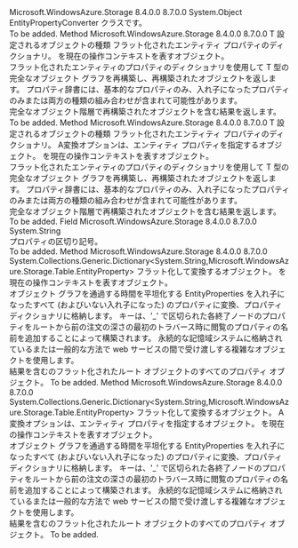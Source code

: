 <Type Name="EntityPropertyConverter" FullName="Microsoft.WindowsAzure.Storage.Table.EntityPropertyConverter">
  <TypeSignature Language="C#" Value="public static class EntityPropertyConverter" />
  <TypeSignature Language="ILAsm" Value=".class public auto ansi abstract sealed beforefieldinit EntityPropertyConverter extends System.Object" />
  <TypeSignature Language="DocId" Value="T:Microsoft.WindowsAzure.Storage.Table.EntityPropertyConverter" />
  <TypeSignature Language="VB.NET" Value="Public Class EntityPropertyConverter" />
  <TypeSignature Language="F#" Value="type EntityPropertyConverter = class" />
  <AssemblyInfo>
    <AssemblyName>Microsoft.WindowsAzure.Storage</AssemblyName>
    <AssemblyVersion>8.4.0.0</AssemblyVersion>
    <AssemblyVersion>8.7.0.0</AssemblyVersion>
  </AssemblyInfo>
  <Base>
    <BaseTypeName>System.Object</BaseTypeName>
  </Base>
  <Interfaces />
  <Docs>
    <summary>
            EntityPropertyConverter クラスです。
            </summary>
    <remarks>To be added.</remarks>
  </Docs>
  <Members>
    <Member MemberName="ConvertBack&lt;T&gt;">
      <MemberSignature Language="C#" Value="public static T ConvertBack&lt;T&gt; (System.Collections.Generic.IDictionary&lt;string,Microsoft.WindowsAzure.Storage.Table.EntityProperty&gt; flattenedEntityProperties, Microsoft.WindowsAzure.Storage.OperationContext operationContext);" />
      <MemberSignature Language="ILAsm" Value=".method public static hidebysig !!T ConvertBack&lt;T&gt;(class System.Collections.Generic.IDictionary`2&lt;string, class Microsoft.WindowsAzure.Storage.Table.EntityProperty&gt; flattenedEntityProperties, class Microsoft.WindowsAzure.Storage.OperationContext operationContext) cil managed" />
      <MemberSignature Language="DocId" Value="M:Microsoft.WindowsAzure.Storage.Table.EntityPropertyConverter.ConvertBack``1(System.Collections.Generic.IDictionary{System.String,Microsoft.WindowsAzure.Storage.Table.EntityProperty},Microsoft.WindowsAzure.Storage.OperationContext)" />
      <MemberSignature Language="F#" Value="static member ConvertBack : System.Collections.Generic.IDictionary&lt;string, Microsoft.WindowsAzure.Storage.Table.EntityProperty&gt; * Microsoft.WindowsAzure.Storage.OperationContext -&gt; 'T" Usage="Microsoft.WindowsAzure.Storage.Table.EntityPropertyConverter.ConvertBack (flattenedEntityProperties, operationContext)" />
      <MemberType>Method</MemberType>
      <AssemblyInfo>
        <AssemblyName>Microsoft.WindowsAzure.Storage</AssemblyName>
        <AssemblyVersion>8.4.0.0</AssemblyVersion>
        <AssemblyVersion>8.7.0.0</AssemblyVersion>
      </AssemblyInfo>
      <ReturnValue>
        <ReturnType>T</ReturnType>
      </ReturnValue>
      <TypeParameters>
        <TypeParameter Name="T" />
      </TypeParameters>
      <Parameters>
        <Parameter Name="flattenedEntityProperties" Type="System.Collections.Generic.IDictionary&lt;System.String,Microsoft.WindowsAzure.Storage.Table.EntityProperty&gt;" />
        <Parameter Name="operationContext" Type="Microsoft.WindowsAzure.Storage.OperationContext" />
      </Parameters>
      <Docs>
        <typeparam name="T">設定されるオブジェクトの種類</typeparam>
        <param name="flattenedEntityProperties">フラット化されたエンティティ プロパティのディクショナリ。</param>
        <param name="operationContext"><see cref="T:Microsoft.WindowsAzure.Storage.OperationContext" />を現在の操作コンテキストを表すオブジェクト。</param>
        <summary>
            フラット化されたエンティティのプロパティのディクショナリを使用して T 型の完全なオブジェクト グラフを再構築し、再構築されたオブジェクトを返します。
            プロパティ辞書には、基本的なプロパティのみ、入れ子になったプロパティのみまたは両方の種類の組み合わせが含まれて可能性があります。
            </summary>
        <returns>完全なオブジェクト階層で再構築されたオブジェクトを含む結果を返します。</returns>
        <remarks>To be added.</remarks>
      </Docs>
    </Member>
    <Member MemberName="ConvertBack&lt;T&gt;">
      <MemberSignature Language="C#" Value="public static T ConvertBack&lt;T&gt; (System.Collections.Generic.IDictionary&lt;string,Microsoft.WindowsAzure.Storage.Table.EntityProperty&gt; flattenedEntityProperties, Microsoft.WindowsAzure.Storage.Table.EntityPropertyConverterOptions entityPropertyConverterOptions, Microsoft.WindowsAzure.Storage.OperationContext operationContext);" />
      <MemberSignature Language="ILAsm" Value=".method public static hidebysig !!T ConvertBack&lt;T&gt;(class System.Collections.Generic.IDictionary`2&lt;string, class Microsoft.WindowsAzure.Storage.Table.EntityProperty&gt; flattenedEntityProperties, class Microsoft.WindowsAzure.Storage.Table.EntityPropertyConverterOptions entityPropertyConverterOptions, class Microsoft.WindowsAzure.Storage.OperationContext operationContext) cil managed" />
      <MemberSignature Language="DocId" Value="M:Microsoft.WindowsAzure.Storage.Table.EntityPropertyConverter.ConvertBack``1(System.Collections.Generic.IDictionary{System.String,Microsoft.WindowsAzure.Storage.Table.EntityProperty},Microsoft.WindowsAzure.Storage.Table.EntityPropertyConverterOptions,Microsoft.WindowsAzure.Storage.OperationContext)" />
      <MemberSignature Language="F#" Value="static member ConvertBack : System.Collections.Generic.IDictionary&lt;string, Microsoft.WindowsAzure.Storage.Table.EntityProperty&gt; * Microsoft.WindowsAzure.Storage.Table.EntityPropertyConverterOptions * Microsoft.WindowsAzure.Storage.OperationContext -&gt; 'T" Usage="Microsoft.WindowsAzure.Storage.Table.EntityPropertyConverter.ConvertBack (flattenedEntityProperties, entityPropertyConverterOptions, operationContext)" />
      <MemberType>Method</MemberType>
      <AssemblyInfo>
        <AssemblyName>Microsoft.WindowsAzure.Storage</AssemblyName>
        <AssemblyVersion>8.4.0.0</AssemblyVersion>
        <AssemblyVersion>8.7.0.0</AssemblyVersion>
      </AssemblyInfo>
      <ReturnValue>
        <ReturnType>T</ReturnType>
      </ReturnValue>
      <TypeParameters>
        <TypeParameter Name="T" />
      </TypeParameters>
      <Parameters>
        <Parameter Name="flattenedEntityProperties" Type="System.Collections.Generic.IDictionary&lt;System.String,Microsoft.WindowsAzure.Storage.Table.EntityProperty&gt;" />
        <Parameter Name="entityPropertyConverterOptions" Type="Microsoft.WindowsAzure.Storage.Table.EntityPropertyConverterOptions" />
        <Parameter Name="operationContext" Type="Microsoft.WindowsAzure.Storage.OperationContext" />
      </Parameters>
      <Docs>
        <typeparam name="T">設定されるオブジェクトの種類</typeparam>
        <param name="flattenedEntityProperties">フラット化されたエンティティ プロパティのディクショナリ。</param>
        <param name="entityPropertyConverterOptions">A<see cref="T:Microsoft.WindowsAzure.Storage.Table.EntityPropertyConverterOptions" />変換オプションは、エンティティ プロパティを指定するオブジェクト。</param>
        <param name="operationContext"><see cref="T:Microsoft.WindowsAzure.Storage.OperationContext" />を現在の操作コンテキストを表すオブジェクト。</param>
        <summary>
            フラット化されたエンティティのプロパティのディクショナリを使用して T 型の完全なオブジェクト グラフを再構築し、再構築されたオブジェクトを返します。
            プロパティ辞書には、基本的なプロパティのみ、入れ子になったプロパティのみまたは両方の種類の組み合わせが含まれて可能性があります。
            </summary>
        <returns>完全なオブジェクト階層で再構築されたオブジェクトを含む結果を返します。</returns>
        <remarks>To be added.</remarks>
      </Docs>
    </Member>
    <Member MemberName="DefaultPropertyNameDelimiter">
      <MemberSignature Language="C#" Value="public const string DefaultPropertyNameDelimiter;" />
      <MemberSignature Language="ILAsm" Value=".field public static literal string DefaultPropertyNameDelimiter" />
      <MemberSignature Language="DocId" Value="F:Microsoft.WindowsAzure.Storage.Table.EntityPropertyConverter.DefaultPropertyNameDelimiter" />
      <MemberSignature Language="VB.NET" Value="Public Const DefaultPropertyNameDelimiter As String " />
      <MemberSignature Language="F#" Value="val mutable DefaultPropertyNameDelimiter : string" Usage="Microsoft.WindowsAzure.Storage.Table.EntityPropertyConverter.DefaultPropertyNameDelimiter" />
      <MemberType>Field</MemberType>
      <AssemblyInfo>
        <AssemblyName>Microsoft.WindowsAzure.Storage</AssemblyName>
        <AssemblyVersion>8.4.0.0</AssemblyVersion>
        <AssemblyVersion>8.7.0.0</AssemblyVersion>
      </AssemblyInfo>
      <ReturnValue>
        <ReturnType>System.String</ReturnType>
      </ReturnValue>
      <Docs>
        <summary>
            プロパティの区切り記号。
            </summary>
        <remarks>To be added.</remarks>
      </Docs>
    </Member>
    <Member MemberName="Flatten">
      <MemberSignature Language="C#" Value="public static System.Collections.Generic.Dictionary&lt;string,Microsoft.WindowsAzure.Storage.Table.EntityProperty&gt; Flatten (object root, Microsoft.WindowsAzure.Storage.OperationContext operationContext);" />
      <MemberSignature Language="ILAsm" Value=".method public static hidebysig class System.Collections.Generic.Dictionary`2&lt;string, class Microsoft.WindowsAzure.Storage.Table.EntityProperty&gt; Flatten(object root, class Microsoft.WindowsAzure.Storage.OperationContext operationContext) cil managed" />
      <MemberSignature Language="DocId" Value="M:Microsoft.WindowsAzure.Storage.Table.EntityPropertyConverter.Flatten(System.Object,Microsoft.WindowsAzure.Storage.OperationContext)" />
      <MemberSignature Language="F#" Value="static member Flatten : obj * Microsoft.WindowsAzure.Storage.OperationContext -&gt; System.Collections.Generic.Dictionary&lt;string, Microsoft.WindowsAzure.Storage.Table.EntityProperty&gt;" Usage="Microsoft.WindowsAzure.Storage.Table.EntityPropertyConverter.Flatten (root, operationContext)" />
      <MemberType>Method</MemberType>
      <AssemblyInfo>
        <AssemblyName>Microsoft.WindowsAzure.Storage</AssemblyName>
        <AssemblyVersion>8.4.0.0</AssemblyVersion>
        <AssemblyVersion>8.7.0.0</AssemblyVersion>
      </AssemblyInfo>
      <ReturnValue>
        <ReturnType>System.Collections.Generic.Dictionary&lt;System.String,Microsoft.WindowsAzure.Storage.Table.EntityProperty&gt;</ReturnType>
      </ReturnValue>
      <Parameters>
        <Parameter Name="root" Type="System.Object" />
        <Parameter Name="operationContext" Type="Microsoft.WindowsAzure.Storage.OperationContext" />
      </Parameters>
      <Docs>
        <param name="root">フラット化して変換するオブジェクト。</param>
        <param name="operationContext"><see cref="T:Microsoft.WindowsAzure.Storage.OperationContext" />を現在の操作コンテキストを表すオブジェクト。</param>
        <summary>
            オブジェクト グラフを通過する時間を平坦化する EntityProperties を入れ子になったすべて (およびいない入れ子になった) のプロパティに変換、プロパティ ディクショナリに格納します。
            キーは、'_' で区切られた各終了ノードのプロパティをルートから前の注文の深さの最初のトラバース時に閲覧のプロパティの名前を追加することによって構築されます。
            永続的な記憶域システムに格納されているまたは一般的な方法で web サービスの間で受け渡しする複雑なオブジェクトを使用します。
            </summary>
        <returns>結果を含む<see cref="T:System.Collections.Generic.IDictionary`2" />の<see cref="T:Microsoft.WindowsAzure.Storage.Table.EntityProperty" />フラット化されたルート オブジェクトのすべてのプロパティ オブジェクト。</returns>
        <remarks>To be added.</remarks>
      </Docs>
    </Member>
    <Member MemberName="Flatten">
      <MemberSignature Language="C#" Value="public static System.Collections.Generic.Dictionary&lt;string,Microsoft.WindowsAzure.Storage.Table.EntityProperty&gt; Flatten (object root, Microsoft.WindowsAzure.Storage.Table.EntityPropertyConverterOptions entityPropertyConverterOptions, Microsoft.WindowsAzure.Storage.OperationContext operationContext);" />
      <MemberSignature Language="ILAsm" Value=".method public static hidebysig class System.Collections.Generic.Dictionary`2&lt;string, class Microsoft.WindowsAzure.Storage.Table.EntityProperty&gt; Flatten(object root, class Microsoft.WindowsAzure.Storage.Table.EntityPropertyConverterOptions entityPropertyConverterOptions, class Microsoft.WindowsAzure.Storage.OperationContext operationContext) cil managed" />
      <MemberSignature Language="DocId" Value="M:Microsoft.WindowsAzure.Storage.Table.EntityPropertyConverter.Flatten(System.Object,Microsoft.WindowsAzure.Storage.Table.EntityPropertyConverterOptions,Microsoft.WindowsAzure.Storage.OperationContext)" />
      <MemberSignature Language="F#" Value="static member Flatten : obj * Microsoft.WindowsAzure.Storage.Table.EntityPropertyConverterOptions * Microsoft.WindowsAzure.Storage.OperationContext -&gt; System.Collections.Generic.Dictionary&lt;string, Microsoft.WindowsAzure.Storage.Table.EntityProperty&gt;" Usage="Microsoft.WindowsAzure.Storage.Table.EntityPropertyConverter.Flatten (root, entityPropertyConverterOptions, operationContext)" />
      <MemberType>Method</MemberType>
      <AssemblyInfo>
        <AssemblyName>Microsoft.WindowsAzure.Storage</AssemblyName>
        <AssemblyVersion>8.4.0.0</AssemblyVersion>
        <AssemblyVersion>8.7.0.0</AssemblyVersion>
      </AssemblyInfo>
      <ReturnValue>
        <ReturnType>System.Collections.Generic.Dictionary&lt;System.String,Microsoft.WindowsAzure.Storage.Table.EntityProperty&gt;</ReturnType>
      </ReturnValue>
      <Parameters>
        <Parameter Name="root" Type="System.Object" />
        <Parameter Name="entityPropertyConverterOptions" Type="Microsoft.WindowsAzure.Storage.Table.EntityPropertyConverterOptions" />
        <Parameter Name="operationContext" Type="Microsoft.WindowsAzure.Storage.OperationContext" />
      </Parameters>
      <Docs>
        <param name="root">フラット化して変換するオブジェクト。</param>
        <param name="entityPropertyConverterOptions">A<see cref="T:Microsoft.WindowsAzure.Storage.Table.EntityPropertyConverterOptions" />変換オプションは、エンティティ プロパティを指定するオブジェクト。</param>
        <param name="operationContext"><see cref="T:Microsoft.WindowsAzure.Storage.OperationContext" />を現在の操作コンテキストを表すオブジェクト。</param>
        <summary>
            オブジェクト グラフを通過する時間を平坦化する EntityProperties を入れ子になったすべて (およびいない入れ子になった) のプロパティに変換、プロパティ ディクショナリに格納します。
            キーは、'_' で区切られた各終了ノードのプロパティをルートから前の注文の深さの最初のトラバース時に閲覧のプロパティの名前を追加することによって構築されます。
            永続的な記憶域システムに格納されているまたは一般的な方法で web サービスの間で受け渡しする複雑なオブジェクトを使用します。
            </summary>
        <returns>結果を含む<see cref="T:System.Collections.Generic.IDictionary`2" />の<see cref="T:Microsoft.WindowsAzure.Storage.Table.EntityProperty" />フラット化されたルート オブジェクトのすべてのプロパティ オブジェクト。</returns>
        <remarks>To be added.</remarks>
      </Docs>
    </Member>
  </Members>
</Type>